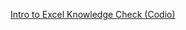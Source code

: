 [Intro to Excel Knowledge Check (Codio)
](https://elite-height-60d.notion.site/Intro-to-Excel-Knowledge-Check-Codio-14f738528d8a8038a2a8f098a51a4490?pvs=4)

